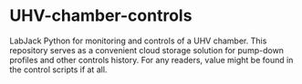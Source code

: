 # UHV-chamber-controls
LabJack Python for monitoring and controls of a UHV chamber. This repository serves as a convenient cloud storage solution for pump-down profiles and other controls history. For any readers, value might be found in the control scripts if at all.
